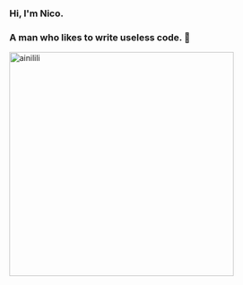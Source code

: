 ### Hi, I'm Nico. 
### A man who likes to write useless code. 🤪

<img align="left" width="400" src="https://github-readme-stats.vercel.app/api/top-langs/?username=ainilili&layout=compact&hide=html,asp,jupyter notebook" alt="ainilili" />
